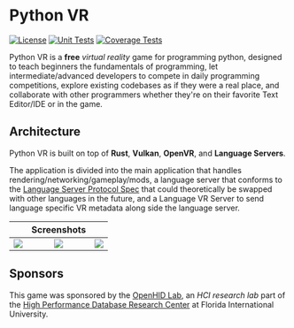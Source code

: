 # Python VR

[![License][license-img]][license-url]
[![Unit Tests][travis-img]][travis-url]
[![Coverage Tests][codecov-img]][codecov-url]

Python VR is a **free** *virtual reality* game for programming python, designed to teach beginners the fundamentals of programming, let intermediate/advanced developers to compete in daily programming competitions, explore existing codebases as if they were a real place, and collaborate with other programmers whether they're on their favorite Text Editor/IDE or in the game.

## Architecture

Python VR is built on top of **Rust**, **Vulkan**, **OpenVR**, and **Language Servers**.

The application is divided into the main application that handles rendering/networking/gameplay/mods, a language server that conforms to the [Language Server Protocol Spec](https://github.com/Microsoft/language-server-protocol) that could theoretically be swapped with other languages in the future, and a Language VR Server to send language specific VR metadata along side the language server.

| | Screenshots  | |
|:--:|:--:|:--:|
| ![][screenshot-1] | ![][screenshot-2] | ![][screenshot-3] |

## Sponsors

This game was sponsored by the [OpenHID Lab](http://openhid.com), an *HCI research lab* part of the [High Performance Database Research Center](http://hpdrc.fiu.edu/) at Florida International University.

[screenshot-1]: docs/images/screenshots/0.png
[screenshot-2]: docs/images/screenshots/1.png
[screenshot-3]: docs/images/screenshots/2.png

[license-img]: http://img.shields.io/:license-mit-blue.svg?style=flat-square
[license-url]: https://opensource.org/licenses/MIT
[travis-img]: https://img.shields.io/travis/alaingalvan/python-vr.svg?style=flat-square
[travis-url]:https://travis-ci.org/alaingalvan/python-vr
[codecov-img]:https://img.shields.io/codecov/c/github/alaingalvan/python-vr.svg?style=flat-square
[codecov-url]: https://codecov.io/gh/alaingalvan/python-vr